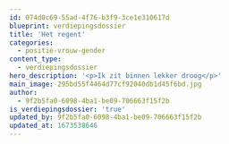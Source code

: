 ```yaml
---
id: 074d0c69-55ad-4f76-b3f9-3ce1e310617d
blueprint: verdiepingsdossier
title: 'Het regent'
categories:
  - positie-vrouw-gender
content_type:
  - verdiepingsdossier
hero_description: '<p>Ik zit binnen lekker droog</p>'
main_image: 295bd55f4464d77cf92040db1d45f6bd.jpg
author:
  - 9f2b5fa0-6098-4ba1-be09-706663f15f2b
is_verdiepingsdossier: 'true'
updated_by: 9f2b5fa0-6098-4ba1-be09-706663f15f2b
updated_at: 1673538646
---
```

